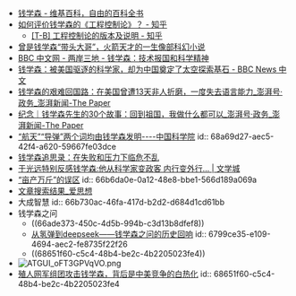 - [钱学森 - 维基百科，自由的百科全书](https://zh.wikipedia.org/zh-cn/%E9%92%B1%E5%AD%A6%E6%A3%AE)
- [如何评价钱学森的《工程控制论》？ - 知乎](https://www.zhihu.com/question/54061936)
	- [[T-B] 工程控制论的版本及说明 - 知乎](https://zhuanlan.zhihu.com/p/4435222754)
- [曾是钱学森“带头大哥”，火箭天才的一生像部科幻小说](https://www.sohu.com/a/137710921_224832)
- [BBC 中文网 - 两岸三地 - 钱学森：技术报国和科学精神](https://www.bbc.com/zhongwen/simp/china/2009/11/091102_qianxuesen_analysis)
- [钱学森：被美国驱逐的科学家，却为中国奠定了太空探索基石 - BBC News 中文](https://www.bbc.com/zhongwen/simp/chinese-news-54702137)
- [钱学森的艰难回国路：在美国曾遭13天非人折磨，一度失去语言能力_澎湃号·政务_澎湃新闻-The Paper](https://www.thepaper.cn/newsDetail_forward_13239664)
- [纪念｜钱学森先生的30个故事：回到祖国，我做什么都可以_澎湃号·政务_澎湃新闻-The Paper](https://www.thepaper.cn/newsDetail_forward_10360970)
- [“航天”“导弹”两个词均由钱学森发明----中国科学院](https://www.cas.cn/zt/rwzt/qxs/zydn/200911/t20091105_2649228.shtml)
  id:: 68a69d27-aec5-42f4-a620-59667fe03dce
- [钱学森追思录：在失败和压力下临危不乱](https://www.cae.cn/cae/html/main/col36/2012-02/28/20120228101138512696877_1.html)
- [于光远特别反感钱学森:他从科学家变政客 内行变外行… | 文学城](https://www.wenxuecity.com/news/2015/04/29/4228320.html)
- [“亩产万斤”的误区](http://agri-history.ihns.ac.cn/scholars/fzz1.htm)
  id:: 66b6da0e-0a12-48e8-bbe1-566d189a069a
- [文章搜索结果_爱思想](https://www.aisixiang.com/data/search?searchfield=keywords&keywords=%e9%92%b1%e5%ad%a6%e6%a3%ae)
- 大成智慧
  id:: 66b730ac-46fa-417d-b2d2-d684d1cd61bb
- 钱学森之问
	- ((66ade373-450c-4d5b-994b-c3d13b8dfef8))
	- [从氢弹到deepseek——钱学森之问的历史回响](https://mp.weixin.qq.com/s/OEi9OYQU0ZMyaKdD8MOp1Q)
	  id:: 6799ce35-e109-4694-aec2-fe8735f22f26
	- ((68651f60-c5c4-48b4-be2c-4b2205023fe4))
- ![ATGUI_oFT3GPVqVO.png](../assets/ATGUI_oFT3GPVqVO_1723189187097_0.png)
- [殖人网军组团攻击钱学森，背后是中美竞争的白热化](https://mp.weixin.qq.com/s/g5Er4fMLnJRYN-bcrQIfIw)
  id:: 68651f60-c5c4-48b4-be2c-4b2205023fe4